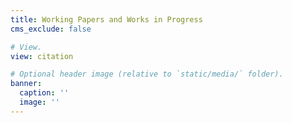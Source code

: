 ```yaml
---
title: Working Papers and Works in Progress
cms_exclude: false

# View.
view: citation

# Optional header image (relative to `static/media/` folder).
banner:
  caption: ''
  image: ''
---
```

